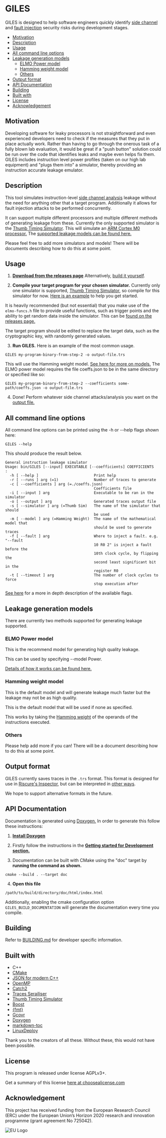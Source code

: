# GILES

GILES is designed to help software engineers quickly identify
[side channel](https://en.wikipedia.org/wiki/Side-channel_attack) and
[fault injection](https://en.wikipedia.org/wiki/Fault_injection)
security risks during development stages.

<!-- toc -->

- [Motivation](#motivation)
- [Description](#description)
- [Usage](#usage)
- [All command line options](#all-command-line-options)
- [Leakage generation models](#leakage-generation-models)
  * [ELMO Power model](#elmo-power-model)
  * [Hamming weight model](#hamming-weight-model)
  * [Others](#others)
- [Output format](#output-format)
- [API Documentation](#api-documentation)
- [Building](#building)
- [Built with](#built-with)
- [License](#license)
- [Acknowledgement](#acknowledgement)

<!-- tocstop -->

## Motivation

Developing software for leaky processors is not straightforward and even
experienced developers need to check if the measures that they put in place 
actually work. Rather than having to go through the onerous task of a fully
blown lab evaluation, it would be great if a "push button" solution could be
run over the code that identifies leaks and maybe even helps fix them.
GILES includes instruction level power profiles
(taken on our high lab equipment) and "plugs them into" a simulator,
thereby providing an instruction accurate leakage emulator.

## Description

This tool simulates instruction-level
[side channel analysis](https://en.wikipedia.org/wiki/Side-channel_attack)
leakage without the need for anything other that a target program.
Additionally it allows for fault injection attacks to be performed concurrently.

It can support multiple different processors and multiple different methods of 
generating leakage from these.
Currently the only supported simulator is the
[Thumb Timing Simulator](https://github.com/bristol-sca/thumb-sim).
This will simulate an
[ARM Cortex M0 processor.](https://developer.arm.com/products/processors/cortex-m/cortex-m0)
The [supported leakage models can be found here.](#leakage-generation-models)

Please feel free to add more simulators and models!
There will be documents describing how to do this at some point.

## Usage

1) **[Download from the releases page](https://github.com/bristol-sca/GILES/releases)**
Alternatively, [build it yourself](#building).

2) **Compile your target program for your chosen simulator.**
Currently only one simulator is supported,
[Thumb Timing Simulator](https://github.com/bristol-sca/thumb-sim),
so compile for this simulator for now.
[Here is an example](https://github.com/bristol-sca/thumb-sim/tree/master/example)
to help you get started.

It is heavily recommended (but not essential) that you make use of the
`elmo-funcs.h` file to provide useful functions, such as trigger points and the
ability to get random data inside the simulator. This can be 
[found on the releases page.](https://github.com/bristol-sca/GILES/releases)


The target program should be edited to replace the target
data, such as the cryptographic key, with randomly generated values.

3) **Run GILES.**
Here is an example of the most common usage.
```
GILES my-program-binary-from-step-2 -o output-file.trs
```
This will use the Hamming weight model.
[See here for more on models.](#leakage-generation-models)
The ELMO power model requires the file coeffs.json to be in the same directory 
or specified like so:
```
GILES my-program-binary-from-step-2 --coefficients some-path/coeffs.json -o output-file.trs
```

4) Done! Perform whatever side channel attacks/analysis you want on the
[output file.](#output-format)

## All command line options
All command line options can be printed using the -h or --help flags shown here:
```
GILES --help
```
This should produce the result below.
```
General instruction leakage simulator
Usage: bin/GILES [--input] EXECUTABLE [--coefficients] COEFFICIENTS
:
  -h [ --help ]                         Print help
  -r [ --runs ] arg (=1)                Number of traces to generate
  -c [ --coefficients ] arg (=./coeffs.json)
                                        Coefficients file
  -i [ --input ] arg                    Executable to be ran in the simulator
  -o [ --output ] arg                   Generated traces output file
  -s [ --simulator ] arg (=Thumb Sim)   The name of the simulator that should 
                                        be used
  -m [ --model ] arg (=Hamming Weight)  The name of the mathematical model that
                                        should be used to generate traces
  -f [ --fault ] arg                    Where to inject a fault. e.g. "--fault 
                                        10 R0 2" is inject a fault before the 
                                        10th clock cycle, by flipping the 
                                        second least significant bit in the 
                                        register R0
  -t [ --timeout ] arg                  The number of clock cycles to force 
                                        stop execution after
```

[See here](OPTIONS.md) for a more in depth description of the available flags.

## Leakage generation models

There are currently two methods supported for generating leakage supported.

### ELMO Power model

This is the recommend model for generating high quality leakage.

This can be used by specifying --model Power.

[Details of how it works can be found here.](https://www.usenix.org/conference/usenixsecurity17/technical-sessions/presentation/mccann)

### Hamming weight model

This is the default model and will generate leakage much faster but the
leakage may not be as high quality.

This is the default model that will be used if none as specified.

This works by taking the
[Hamming weight](https://en.wikipedia.org/wiki/Hamming_weight)
of the operands of the instructions executed.

### Others

Please help add more if you can!
There will be a document describing how to do this at some point.

## Output format

GILES currently saves traces in the `.trs` format.
This format is designed for use in
[Riscure's Inspector](https://www.riscure.com/security-tools/inspector-sca/),
but can be interpreted in
[other ways](https://github.com/Riscure/python-trsfile).

We hope to support alternative formats in the future.

## API Documentation

Documentation is generated using
[Doxygen.](http://www.doxygen.nl/) In order to generate this
follow these instructions:

1) [**Install Doxygen**](http://www.doxygen.nl/download.html)

2) Firstly follow the instructions in the
[**Getting started for Development section.**](BUILDING.md#getting-started-for-development)

3) Documentation can be built with CMake using the "doc" target by **running the
command as shown.**
```
cmake --build . --target doc
```

4) **Open this file**
```
/path/to/build/directory/doc/html/index.html
```

Additionally, enabling the cmake configuration option
`GILES_BUILD_DOCUMENTATION` will generate the documentation every
time you compile.

## Building

Refer to [BUILDING.md](BUILDING.md) for developer specific information.

## Built with

- C++
- [CMake](https://cmake.org/)
- [JSON for modern C++](https://github.com/nlohmann/json)
- [OpenMP](https://www.openmp.org)
- [Catch2](https://github.com/catchorg/Catch2)
- [Traces Serailiser](https://github.com/bristol-sca/Traces-Serialiser)
- [Thumb Timing Simulator](https://github.com/bristol-sca/thumb-sim)
- [Boost](https://www.boost.org/)
- [{fmt}](https://github.com/fmtlib/fmt)
- [Gcovr](https://gcovr.com/)
- [Doxygen](http://www.doxygen.nl/)
- [markdown-toc](https://github.com/jonschlinkert/markdown-toc)
- [LinuxDeploy](https://github.com/linuxdeploy/linuxdeploy)

Thank you to the creators of all these.
Without these, this would not have been possible.

## License
This program is released under license AGPLv3+.

Get a summary of this license
[here at choosealicense.com](https://choosealicense.com/licenses/agpl-3.0/)

## Acknowledgement
This project has received funding from the European Research Council (ERC) under the European Union’s
Horizon 2020 research and innovation programme (grant agreement No 725042).

![EU Logo](https://github.com/bristol-sca/GILES/blob/master/LOGO_ERC-FLAG_EU.jpg "ERC")
